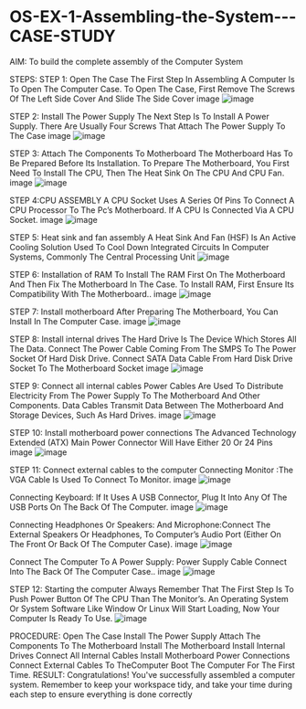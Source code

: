 # OS-EX-1-Assembling-the-System---CASE-STUDY
AIM:
To build the complete assembly of the Computer System

STEPS:
STEP 1: Open The Case
The First Step In Assembling A Computer Is To Open The Computer Case. To Open The Case, First Remove The Screws Of The Left Side Cover And Slide The Side Cover image
![image](https://github.com/NAVEENMATHIVANAN/OS-EX-1-Assembling-the-System---CASE-STUDY/assets/119394582/6ce98d4e-ec0f-46b5-a4d8-67ca52cd304c)

STEP 2: Install The Power Supply
The Next Step Is To Install A Power Supply. There Are Usually Four Screws That Attach The Power Supply To The Case image
![image](https://github.com/NAVEENMATHIVANAN/OS-EX-1-Assembling-the-System---CASE-STUDY/assets/119394582/3f425923-ce85-4acc-b267-9cd15e9d5025)

STEP 3: Attach The Components To Motherboard
The Motherboard Has To Be Prepared Before Its Installation. To Prepare The Motherboard, You First Need To Install The CPU, Then The Heat Sink On The CPU And CPU Fan. image
![image](https://github.com/NAVEENMATHIVANAN/OS-EX-1-Assembling-the-System---CASE-STUDY/assets/119394582/be673081-6097-4ab4-8bb1-b346c7f9aa22)

STEP 4:CPU ASSEMBLY
A CPU Socket Uses A Series Of Pins To Connect A CPU Processor To The Pc’s Motherboard. If A CPU Is Connected Via A CPU Socket. image
![image](https://github.com/NAVEENMATHIVANAN/OS-EX-1-Assembling-the-System---CASE-STUDY/assets/119394582/ef29af60-362b-4b04-ae6c-ea3ca71c3c66)

STEP 5: Heat sink and fan assembly
A Heat Sink And Fan (HSF) Is An Active Cooling Solution Used To Cool Down Integrated Circuits In Computer Systems, Commonly The Central Processing Unit
![image](https://github.com/NAVEENMATHIVANAN/OS-EX-1-Assembling-the-System---CASE-STUDY/assets/119394582/d47ce62e-e79e-4a3c-89ad-57170ba1f992)



STEP 6: Installation of RAM
To Install The RAM First On The Motherboard And Then Fix The Motherboard In The Case. To Install RAM, First Ensure Its Compatibility With The Motherboard.. image
![image](https://github.com/NAVEENMATHIVANAN/OS-EX-1-Assembling-the-System---CASE-STUDY/assets/119394582/a26b6815-2fc3-46d7-91d2-8c859a99e7be)

STEP 7: Install motherboard
After Preparing The Motherboard, You Can Install In The Computer Case. image
![image](https://github.com/NAVEENMATHIVANAN/OS-EX-1-Assembling-the-System---CASE-STUDY/assets/119394582/31f68dad-e4d9-4a87-ab0b-95d99cb945bb)

STEP 8: Install internal drives
The Hard Drive Is The Device Which Stores All The Data. Connect The Power Cable Coming From The SMPS To The Power Socket Of Hard Disk Drive. Connect SATA Data Cable From Hard Disk Drive Socket To The Motherboard Socket image
![image](https://github.com/NAVEENMATHIVANAN/OS-EX-1-Assembling-the-System---CASE-STUDY/assets/119394582/83f16015-4a81-4adb-ae21-8fce4aa6c5b1)

STEP 9: Connect all internal cables
Power Cables Are Used To Distribute Electricity From The Power Supply To The Motherboard And Other Components. Data Cables Transmit Data Between The Motherboard And Storage Devices, Such As Hard Drives. image
![image](https://github.com/NAVEENMATHIVANAN/OS-EX-1-Assembling-the-System---CASE-STUDY/assets/119394582/0a91719b-eae8-4528-ac19-c3ab077fdeb3)

STEP 10: Install motherboard power connections
The Advanced Technology Extended (ATX) Main Power Connector Will Have Either 20 Or 24 Pins image
![image](https://github.com/NAVEENMATHIVANAN/OS-EX-1-Assembling-the-System---CASE-STUDY/assets/119394582/2d7e8245-5905-416a-ab92-ef7ae4a86b7b)

STEP 11: Connect external cables to the computer
Connecting Monitor :The VGA Cable Is Used To Connect To Monitor. image
![image](https://github.com/NAVEENMATHIVANAN/OS-EX-1-Assembling-the-System---CASE-STUDY/assets/119394582/74097b2d-2468-4fb4-bff1-4f4a3a505bb9)

Connecting Keyboard:
If It Uses A USB Connector, Plug It Into Any Of The USB Ports On The Back Of The Computer. image
![image](https://github.com/NAVEENMATHIVANAN/OS-EX-1-Assembling-the-System---CASE-STUDY/assets/119394582/222aecde-867d-47f6-993b-66d50bcf902b)

Connecting Headphones Or Speakers:
And Microphone:Connect The External Speakers Or Headphones, To Computer’s Audio Port (Either On The Front Or Back Of The Computer Case). image
![image](https://github.com/NAVEENMATHIVANAN/OS-EX-1-Assembling-the-System---CASE-STUDY/assets/119394582/dd2daef1-0747-41ed-a934-e2b455c64657)

Connect The Computer To A Power Supply:
Power Supply Cable Connect Into The Back Of The Computer Case.. image
![image](https://github.com/NAVEENMATHIVANAN/OS-EX-1-Assembling-the-System---CASE-STUDY/assets/119394582/45ffd1e5-24f3-49bb-b00a-ff89802e76fd)

STEP 12: Starting the computer
Always Remember That The First Step Is To Push Power Button Of The CPU Than The Monitor’s. An Operating System Or System Software Like Window Or Linux Will Start Loading, Now Your Computer Is Ready To Use.
![image](https://github.com/NAVEENMATHIVANAN/OS-EX-1-Assembling-the-System---CASE-STUDY/assets/119394582/c638e475-3653-40bc-8f3c-d34939558e8d)


PROCEDURE:
Open The Case
Install The Power Supply
Attach The Components To The Motherboard
Install The Motherboard
Install Internal Drives
Connect All Internal Cables
Install Motherboard Power Connections
Connect External Cables To TheComputer
Boot The Computer For The First Time.
RESULT:
Congratulations! You've successfully assembled a computer system. Remember to keep your workspace tidy, and take your time during each step to ensure everything is done correctly
